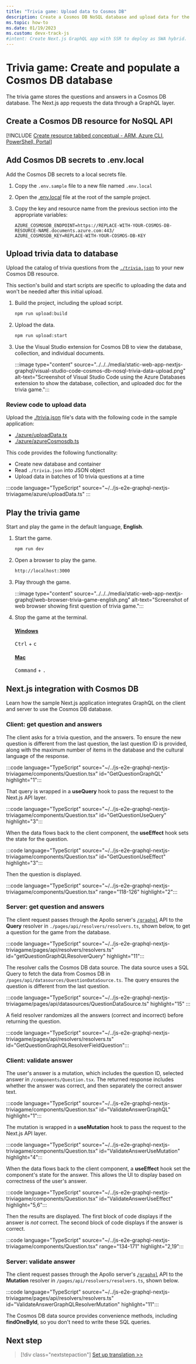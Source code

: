 ```yaml
---
title: "Trivia game: Upload data to Cosmos DB"
description: Create a Cosmos DB NoSQL database and upload data for the trivia game.
ms.topic: how-to
ms.date: 01/19/2023
ms.custom: devx-track-js
#intent: Create Next.js GraphQL app with SSR to deploy as SWA hybrid. 
---
```



# Trivia game: Create and populate a Cosmos DB database

The trivia game stores the questions and answers in a Cosmos DB database. The Next.js app requests the data through a GraphQL layer. 

## Create a Cosmos DB resource for NoSQL API

[!INCLUDE [Create resource tabbed conceptual - ARM, Azure CLI, PowerShell, Portal](~/../azure-docs-pr/articles/cosmos-db/nosql/includes/create-resources.md)]

## Add Cosmos DB secrets to .env.local

Add the Cosmos DB secrets to a local secrets file.

1. Copy the `.env.sample` file to a new file named `.env.local`
1. Open the [.env.local](https://github.com/Azure-Samples/js-e2e-graphql-nextjs-triviagame/blob/main/.env.sample) file at the root of the sample project.
1. Copy the key and resource name from the previous section into the appropriate variables:

    ```text
    AZURE_COSMOSDB_ENDPOINT=https://REPLACE-WITH-YOUR-COSMOS-DB-RESOURCE-NAME.documents.azure.com:443/
    AZURE_COSMOSDB_KEY=REPLACE-WITH-YOUR-COSMOS-DB-KEY
    ``` 

## Upload trivia data to database

Upload the catalog of trivia questions from the [`./trivia.json`](https://github.com/Azure-Samples/js-e2e-graphql-nextjs-triviagame/blob/main/trivia.json) to your new Cosmos DB resource.

This section's build and start scripts are specific to uploading the data and won't be needed after this initial upload.

1. Build the project, including the upload script.

    ```bash
    npm run upload:build
    ```

1. Upload the data.

    ```bash
    npm run upload:start
    ```

1. Use the Visual Studio extension for Cosmos DB to view the database, collection, and individual documents.

    :::image type="content" source="../../../media/static-web-app-nextjs-graphql/visual-studio-code-cosmos-db-nosql-trivia-data-upload.png" alt-text="Screenshot of Visual Studio Code using the Azure Databases extension to show the database, collection, and uploaded doc for the trivia game.":::

### Review code to upload data

Upload the [./trivia.json](https://github.com/Azure-Samples/js-e2e-graphql-nextjs-triviagame/blob/main/trivia.json) file's data with the following code in the sample application:

* [./azure/uploadData.tx](https://github.com/Azure-Samples/js-e2e-graphql-nextjs-triviagame/blob/main/azure/uploadData.ts)
* [./azure/azureCosmosdb.ts](https://github.com/Azure-Samples/js-e2e-graphql-nextjs-triviagame/blob/main/azure/azureCosmosdb.ts)

This code provides the following functionality:

* Create new database and container
* Read `./trivia.json` into JSON object
* Upload data in batches of 10 trivia questions at a time

:::code language="TypeScript" source="~/../js-e2e-graphql-nextjs-triviagame/azure/uploadData.ts" ::: 

## Play the trivia game

Start and play the game in the default language, **English**. 

1. Start the game. 

    ```bash
    npm run dev
    ```

1. Open a browser to play the game.

    ```bash
    http://localhost:3000
    ```

1. Play through the game.

    :::image type="content" source="../../../media/static-web-app-nextjs-graphql/web-browser-trivia-game-english.png" alt-text="Screenshot of web browser showing first question of trivia game.":::

1. Stop the game at the terminal.

    #### [Windows](#tab/win) 

    <kbd>Ctrl</kbd> + <kbd>c</kbd> 

    #### [Mac](#tab/mac) 

    <kbd>Command</kbd> + <kbd>.</kbd> 


## Next.js integration with Cosmos DB

Learn how the sample Next.js application integrates GraphQL on the client and server to use the Cosmos DB database. 

### Client: get question and answers

The client asks for a trivia question, and the answers. To ensure the new question is different from the last question, the last question ID is provided, along with the maximum number of items in the database and the cultural language of the response. 

:::code language="TypeScript" source="~/../js-e2e-graphql-nextjs-triviagame/components/Question.tsx" id="GetQuestionGraphQL" highlight="1":::

That query is wrapped in a **useQuery** hook to pass the request to the Next.js API layer.

:::code language="TypeScript" source="~/../js-e2e-graphql-nextjs-triviagame/components/Question.tsx" id="GetQuestionUseQuery" highlight="3":::


When the data flows back to the client component, the **useEffect** hook sets the state for the question.

:::code language="TypeScript" source="~/../js-e2e-graphql-nextjs-triviagame/components/Question.tsx" id="GetQuestionUseEffect" highlight="3":::

Then the question is displayed.

:::code language="TypeScript" source="~/../js-e2e-graphql-nextjs-triviagame/components/Question.tsx" range="118-126" highlight="2"::: 

### Server: get question and answers

The client request passes through the Apollo server's [`/graphql`](https://github.com/Azure-Samples/js-e2e-graphql-nextjs-triviagame/blob/main/pages/api/graphql.ts) API to the **Query** resolver in `./pages/api/resolvers/resolvers.ts`, shown below, to get a question for the game from the database. 

:::code language="TypeScript" source="~/../js-e2e-graphql-nextjs-triviagame/pages/api/resolvers/resolvers.ts" id="getQuestionGraphQLResolverQuery" highlight="11":::

The resolver calls the Cosmos DB data source. The data source uses a SQL Query to fetch the data from Cosmos DB in `/pages/api/datasources/QuestionDataSource.ts`. The query ensures the question is different from the last question. 

:::code language="TypeScript" source="~/../js-e2e-graphql-nextjs-triviagame/pages/api/datasources/QuestionDataSource.ts" highlight="15" ::: 

A field resolver randomizes all the answers (correct and incorrect) before returning the question.

:::code language="TypeScript" source="~/../js-e2e-graphql-nextjs-triviagame/pages/api/resolvers/resolvers.ts" id="GetQuestionGraphQLResolverFieldQuestion":::

### Client: validate answer

The user's answer is a mutation, which includes the question ID, selected answer in `/components/Question.tsx`. The returned response includes whether the answer was correct, and then separately the correct answer text.

:::code language="TypeScript" source="~/../js-e2e-graphql-nextjs-triviagame/components/Question.tsx" id="ValidateAnswerGraphQL" highlight="1":::  

The mutation is wrapped in a **useMutation** hook to pass the request to the Next.js API layer.

:::code language="TypeScript" source="~/../js-e2e-graphql-nextjs-triviagame/components/Question.tsx" id="ValidateAnswerUseMutation" highlight="4":::  

When the data flows back to the client component, a **useEffect** hook set the component's state for the answer. This allows the UI to display based on correctness of the user's answer.

:::code language="TypeScript" source="~/../js-e2e-graphql-nextjs-triviagame/components/Question.tsx" id="ValidateAnswerUseEffect" highlight="5,6":::  

Then the results are displayed. The first block of code displays if the answer is _not_ correct. The second block of code displays if the answer is correct.

:::code language="TypeScript" source="~/../js-e2e-graphql-nextjs-triviagame/components/Question.tsx" range="134-171" highlight="2,19":::  

### Server: validate answer

The client request passes through the Apollo server's [`/graphql`](https://github.com/Azure-Samples/js-e2e-graphql-nextjs-triviagame/blob/main/pages/api/graphql.ts) API to the **Mutation** resolver in `/pages/api/resolvers/resolvers.ts`, shown below. 

:::code language="TypeScript" source="~/../js-e2e-graphql-nextjs-triviagame/pages/api/resolvers/resolvers.ts" id="ValidateAnswerGraphQLResolverMutation" highlight="11":::

The Cosmos DB data source provides convenience methods, including **findOneById**, so you don't need to write these SQL queries. 

## Next step

> [!div class="nextstepaction"]
> [Set up translation >>](create-translator-resource.md)
